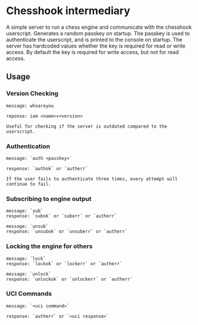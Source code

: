# Chesshook intermediary

A simple server to run a chess engine and communicate with the chesshook userscript. Generates a random passkey on startup. The passkey is used to authenticate the userscript, and is printed to the console on startup. The server has hardcoded values whether the key is required for read or write access. By default the key is required for write access, but not for read access.

## Usage

### Version Checking

```
message: whoareyou 

reponse: iam <name>v<version>

Useful for checking if the server is outdated compared to the userscript.
``` 
### Authentication
```
message: `auth <passkey>`

response: `authok` or `autherr`

If the user fails to authenticate three times, every attempt will continue to fail.
```
### Subscribing to engine output
```
message: `sub`
response: `subok` or `suberr` or `autherr`

message: `unsub`
response: `unsubok` or `unsuberr` or `autherr`
```
### Locking the engine for others
```
message: `lock`
response: `lockok` or `lockerr` or `autherr`

message: `unlock`
response: `unlockok` or `unlockerr` or `autherr`
```
### UCI Commands
```
message: `<uci command>`

response: `autherr` or `<uci response>`
```